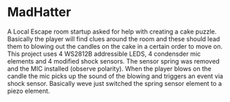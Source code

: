 # MadHatter
A Local Escape room startup asked for help with creating a cake puzzle.
Basically the player will find clues around the room and these should lead them to blowing out the candles on the cake in a certain order to move on.
This project uses 4 WS2812B addressible LEDS, 4 condensder mic elements and 4 modified shock sensors.
The sensor spring was removed and the MIC installed (observe polarity). 
When the player blows on the candle the mic picks up the sound of the blowing and triggers an event via shock sensor. 
Basically weve just switched the spring sensor element to a piezo element.
